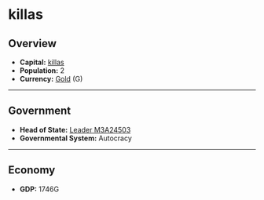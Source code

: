 # killas

## Overview

- **Capital:** [killas](killas)
- **Population:** 2
- **Currency:** [Gold](Gold) (G)

---

## Government

- **Head of State:** [Leader M3A24503](M3A24503)
- **Governmental System:** Autocracy

---

## Economy

- **GDP:** <!-- GDP -->1746G